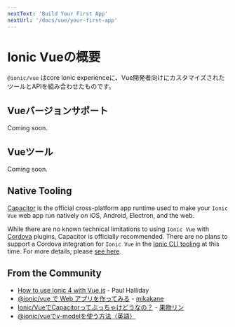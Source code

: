 ```yaml
---
nextText: 'Build Your First App'
nextUrl: '/docs/vue/your-first-app'
---
```


# Ionic Vueの概要

`@ionic/vue` はcore Ionic experienceに、Vue開発者向けにカスタマイズされたツールとAPIを組み合わせたものです。

## Vueバージョンサポート

Coming soon.

## Vueツール

Coming soon.

## Native Tooling

[Capacitor](https://capacitor.ionicframework.com) is the official cross-platform app runtime used to make your `Ionic Vue` web app run natively on iOS, Android, Electron, and the web. 

While there are no known technical limitations to using `Ionic Vue` with [Cordova](https://cordova.apache.org/) plugins, Capacitor is officially recommended. There are no plans to support a Cordova integration for `Ionic Vue` in the [Ionic CLI tooling](/docs/cli) at this time. For more details, please [see here](https://capacitor.ionicframework.com/docs/cordova).

## From the Community

- [How to use Ionic 4 with Vue.js](https://ionicworkshop.com/posts/ionic-4-vue-js) - Paul Halliday
- [@ionic/vue で Web アプリを作ってみる](https://speakerdeck.com/mikakane/vue-de-web-apuriwozuo-tutemiru) - [mikakane](https://twitter.com/_mikakane)
- [Ionic/VueでCapacitorってぶっちゃけどうなの？](https://speakerdeck.com/fruitriin/how-about-ionic-vue-with-capatitor) - [果物リン](https://twitter.com/FruitRiin)
- [@ionic/vueでv-modelを使う方法（英語）](https://gist.github.com/mlynch/2ff3692341276ba959fea96a620097f9)
